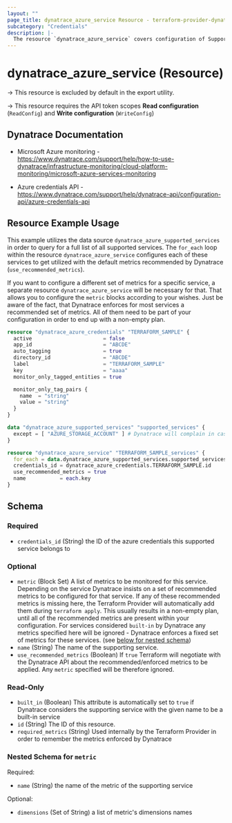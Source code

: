 ```yaml
---
layout: ""
page_title: dynatrace_azure_service Resource - terraform-provider-dynatrace"
subcategory: "Credentials"
description: |-
  The resource `dynatrace_azure_service` covers configuration of Supported Services for Azure credentials
---
```


# dynatrace_azure_service (Resource)

-> This resource is excluded by default in the export utility.

-> This resource requires the API token scopes **Read configuration** (`ReadConfig`) and **Write configuration** (`WriteConfig`)

## Dynatrace Documentation

- Microsoft Azure monitoring - https://www.dynatrace.com/support/help/how-to-use-dynatrace/infrastructure-monitoring/cloud-platform-monitoring/microsoft-azure-services-monitoring

- Azure credentials API - https://www.dynatrace.com/support/help/dynatrace-api/configuration-api/azure-credentials-api

## Resource Example Usage

This example utilizes the data source `dynatrace_azure_supported_services` in order to query for a full list of all supported services.
The `for_each` loop within the resource `dynatrace_azure_service` configures each of these services to get utilized with the default metrics recommended by Dynatrace (`use_recommended_metrics`).

If you want to configure a different set of metrics for a specific service, a separate resource `dynatrace_azure_service` will be necessary for that. That allows you to configure the `metric` blocks according to your wishes.
Just be aware of the fact, that Dynatrace enforces for most services a recommended set of metrics. All of them need to be part of your configuration in order to end up with a non-empty plan.

```terraform
resource "dynatrace_azure_credentials" "TERRAFORM_SAMPLE" {
  active                       = false
  app_id                       = "ABCDE"
  auto_tagging                 = true
  directory_id                 = "ABCDE"
  label                        = "TERRAFORM_SAMPLE"
  key                          = "aaaa"
  monitor_only_tagged_entities = true

  monitor_only_tag_pairs {
    name  = "string"
    value = "string"
  }
}

data "dynatrace_azure_supported_services" "supported_services" {  
  except = [ "AZURE_STORAGE_ACCOUNT" ] # Dynatrace will complain in case this service is getting configured together with other services in the list
}

resource "dynatrace_azure_service" "TERRAFORM_SAMPLE_services" {
  for_each = data.dynatrace_azure_supported_services.supported_services.services
  credentials_id = dynatrace_azure_credentials.TERRAFORM_SAMPLE.id
  use_recommended_metrics = true
  name           = each.key
}
```

<!-- schema generated by tfplugindocs -->
## Schema

### Required

- `credentials_id` (String) the ID of the azure credentials this supported service belongs to

### Optional

- `metric` (Block Set) A list of metrics to be monitored for this service. Depending on the service Dynatrace insists on a set of recommended metrics to be configured for that service. If any of these recommended metrics is missing here, the Terraform Provider will automatically add them during `terraform apply`. This usually results in a non-empty plan, until all of the recommended metrics are present within your configuration. For services considered `built-in` by Dynatrace any metrics specified here will be ignored - Dynatrace enforces a fixed set of metrics for these services. (see [below for nested schema](#nestedblock--metric))
- `name` (String) The name of the supporting service.
- `use_recommended_metrics` (Boolean) If `true` Terraform will negotiate with the Dynatrace API about the recommended/enforced metrics to be applied. Any `metric` specified will be therefore ignored.

### Read-Only

- `built_in` (Boolean) This attribute is automatically set to `true` if Dynatrace considers the supporting service with the given name to be a built-in service
- `id` (String) The ID of this resource.
- `required_metrics` (String) Used internally by the Terraform Provider in order to remember the metrics enforced by Dynatrace

<a id="nestedblock--metric"></a>
### Nested Schema for `metric`

Required:

- `name` (String) the name of the metric of the supporting service

Optional:

- `dimensions` (Set of String) a list of metric's dimensions names
 